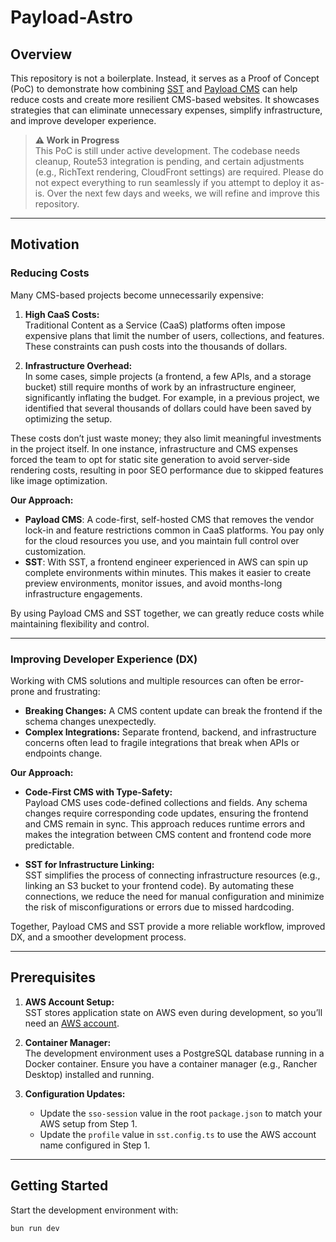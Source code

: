 # Payload-Astro

## Overview

This repository is not a boilerplate. Instead, it serves as a Proof of Concept (PoC) to demonstrate how combining [SST](https://sst.dev/) and [Payload CMS](https://payloadcms.com/) can help reduce costs and create more resilient CMS-based websites. It showcases strategies that can eliminate unnecessary expenses, simplify infrastructure, and improve developer experience.

> **⚠️ Work in Progress**  
> This PoC is still under active development. The codebase needs cleanup, Route53 integration is pending, and certain adjustments (e.g., RichText rendering, CloudFront settings) are required. Please do not expect everything to run seamlessly if you attempt to deploy it as-is. Over the next few days and weeks, we will refine and improve this repository.

---

## Motivation

### Reducing Costs

Many CMS-based projects become unnecessarily expensive:

1. **High CaaS Costs:**  
   Traditional Content as a Service (CaaS) platforms often impose expensive plans that limit the number of users, collections, and features. These constraints can push costs into the thousands of dollars.

2. **Infrastructure Overhead:**  
   In some cases, simple projects (a frontend, a few APIs, and a storage bucket) still require months of work by an infrastructure engineer, significantly inflating the budget. For example, in a previous project, we identified that several thousands of dollars could have been saved by optimizing the setup.

These costs don’t just waste money; they also limit meaningful investments in the project itself. In one instance, infrastructure and CMS expenses forced the team to opt for static site generation to avoid server-side rendering costs, resulting in poor SEO performance due to skipped features like image optimization.

**Our Approach:**  
- **Payload CMS**: A code-first, self-hosted CMS that removes the vendor lock-in and feature restrictions common in CaaS platforms. You pay only for the cloud resources you use, and you maintain full control over customization.
- **SST**: With SST, a frontend engineer experienced in AWS can spin up complete environments within minutes. This makes it easier to create preview environments, monitor issues, and avoid months-long infrastructure engagements.

By using Payload CMS and SST together, we can greatly reduce costs while maintaining flexibility and control.

---

### Improving Developer Experience (DX)

Working with CMS solutions and multiple resources can often be error-prone and frustrating:

- **Breaking Changes:** A CMS content update can break the frontend if the schema changes unexpectedly.
- **Complex Integrations:** Separate frontend, backend, and infrastructure concerns often lead to fragile integrations that break when APIs or endpoints change.

**Our Approach:**

- **Code-First CMS with Type-Safety:**  
  Payload CMS uses code-defined collections and fields. Any schema changes require corresponding code updates, ensuring the frontend and CMS remain in sync. This approach reduces runtime errors and makes the integration between CMS content and frontend code more predictable.
  
- **SST for Infrastructure Linking:**  
  SST simplifies the process of connecting infrastructure resources (e.g., linking an S3 bucket to your frontend code). By automating these connections, we reduce the need for manual configuration and minimize the risk of misconfigurations or errors due to missed hardcoding.

Together, Payload CMS and SST provide a more reliable workflow, improved DX, and a smoother development process.

---

## Prerequisites

1. **AWS Account Setup:**  
   SST stores application state on AWS even during development, so you’ll need an [AWS account](https://sst.dev/docs/aws-accounts).

2. **Container Manager:**  
   The development environment uses a PostgreSQL database running in a Docker container. Ensure you have a container manager (e.g., Rancher Desktop) installed and running.

3. **Configuration Updates:**  
   - Update the `sso-session` value in the root `package.json` to match your AWS setup from Step 1.  
   - Update the `profile` value in `sst.config.ts` to use the AWS account name configured in Step 1.

---

## Getting Started

Start the development environment with:

```bash
bun run dev
```